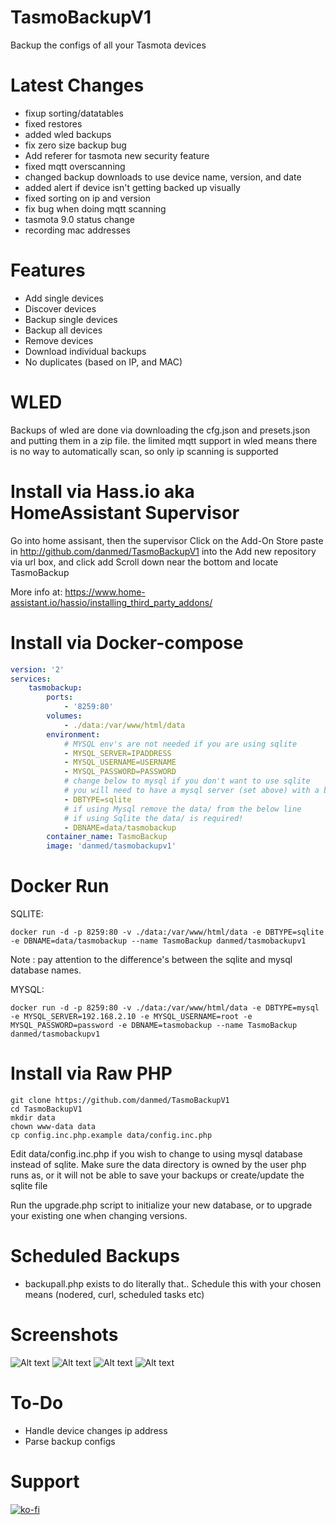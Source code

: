 # TasmoBackupV1
Backup the configs of all your Tasmota devices

# Latest Changes
* fixup sorting/datatables
* fixed restores
* added wled backups
* fix zero size backup bug
* Add referer for tasmota new security feature
* fixed mqtt overscanning
* changed backup downloads to use device name, version, and date
* added alert if device isn't getting backed up visually
* fixed sorting on ip and version
* fix bug when doing mqtt scanning
* tasmota 9.0 status change
* recording mac addresses

# Features
* Add single devices
* Discover devices
* Backup single devices
* Backup all devices
* Remove devices
* Download individual backups
* No duplicates (based on IP, and MAC)

# WLED
Backups of wled are done via downloading the cfg.json and presets.json and putting them in a zip file.
the limited mqtt support in wled means there is no way to automatically scan, so only ip scanning is supported


# Install via Hass.io aka HomeAssistant Supervisor
Go into home assisant, then the supervisor
Click on the Add-On Store
paste in http://github.com/danmed/TasmoBackupV1 into the Add new repository
via url box, and click add
Scroll down near the bottom and locate TasmoBackup

More info at: https://www.home-assistant.io/hassio/installing_third_party_addons/

# Install via Docker-compose
```yaml
version: '2'
services:
    tasmobackup:
        ports:
            - '8259:80'
        volumes:
            - ./data:/var/www/html/data
        environment:
            # MYSQL env's are not needed if you are using sqlite
            - MYSQL_SERVER=IPADDRESS
            - MYSQL_USERNAME=USERNAME
            - MYSQL_PASSWORD=PASSWORD
            # change below to mysql if you don't want to use sqlite
            # you will need to have a mysql server (set above) with a blank database already created.
            - DBTYPE=sqlite
            # if using Mysql remove the data/ from the below line
            # if using Sqlite the data/ is required!
            - DBNAME=data/tasmobackup
        container_name: TasmoBackup
        image: 'danmed/tasmobackupv1'
```
# Docker Run

SQLITE: 
```
docker run -d -p 8259:80 -v ./data:/var/www/html/data -e DBTYPE=sqlite -e DBNAME=data/tasmobackup --name TasmoBackup danmed/tasmobackupv1
```
Note : pay attention to the difference's between the sqlite and mysql database names.

MYSQL:
```
docker run -d -p 8259:80 -v ./data:/var/www/html/data -e DBTYPE=mysql -e MYSQL_SERVER=192.168.2.10 -e MYSQL_USERNAME=root -e MYSQL_PASSWORD=password -e DBNAME=tasmobackup --name TasmoBackup danmed/tasmobackupv1
```

# Install via Raw PHP
```
git clone https://github.com/danmed/TasmoBackupV1
cd TasmoBackupV1
mkdir data
chown www-data data
cp config.inc.php.example data/config.inc.php
```

Edit data/config.inc.php if you wish to change to using mysql database
instead of sqlite.
Make sure the data directory is owned by the user php runs as, or it will
not be able to save your backups or create/update the sqlite file

Run the upgrade.php script to initialize your new database, or to upgrade
your existing one when changing versions.

# Scheduled Backups
* backupall.php exists to do literally that.. Schedule this with your chosen means (nodered, curl, scheduled tasks etc)

# Screenshots

![Alt text](https://i.imgur.com/2swMzG9.png)
![Alt text](https://i.imgur.com/27Pm7lH.png)
![Alt text](https://i.imgur.com/QReTLxp.png)
![Alt text](https://i.imgur.com/e2ruv2t.png)



# To-Do
* Handle device changes ip address
* Parse backup configs

# Support
[![ko-fi](https://www.ko-fi.com/img/githubbutton_sm.svg)](https://ko-fi.com/E1E21J93T)
